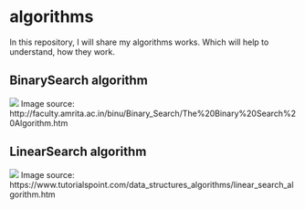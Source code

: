 # algorithms

In this repository, I will share my algorithms works. Which will help to understand, how they work.  


## BinarySearch algorithm
<img src="http://faculty.amrita.ac.in/binu/Binary_Search/The%20Binary%20Search%20Algorithm_files/SuccessfulBinarySearch1.jpg"/>
Image source: http://faculty.amrita.ac.in/binu/Binary_Search/The%20Binary%20Search%20Algorithm.htm

## LinearSearch algorithm
<img src="https://www.tutorialspoint.com/data_structures_algorithms/images/linear_search.gif"/>
Image source: https://www.tutorialspoint.com/data_structures_algorithms/linear_search_algorithm.htm
